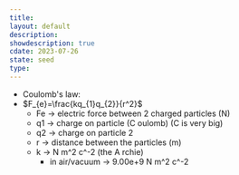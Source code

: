 ```yaml
---
title: 
layout: default
description: 
showdescription: true
cdate: 2023-07-26
state: seed
type: 
---
```


- Coulomb's law:
- $F_{e}=\frac{kq_{1}q_{2}}{r^2}$
    - Fe → electric force between 2 charged particles (N)
    - q1 → charge on particle (C oulomb) (C is very big)
    - q2 → charge on particle 2
    - r → distance between the particles (m)
    - k → N m^2 c^-2 (the A rchie)
        - in air/vacuum → 9.00e+9 N m^2 c^-2
 